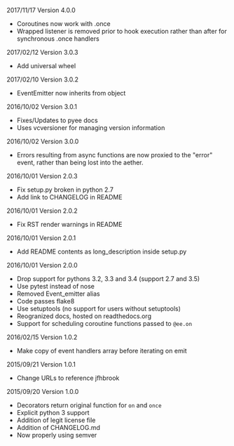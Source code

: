 2017/11/17 Version 4.0.0
  - Coroutines now work with .once
  - Wrapped listener is removed prior to hook execution rather than after for
    synchronous .once handlers

2017/02/12 Version 3.0.3
  - Add universal wheel

2017/02/10 Version 3.0.2
  - EventEmitter now inherits from object

2016/10/02 Version 3.0.1
  - Fixes/Updates to pyee docs
  - Uses vcversioner for managing version information

2016/10/02 Version 3.0.0
  - Errors resulting from async functions are now proxied to the "error"
    event, rather than being lost into the aether.

2016/10/01 Version 2.0.3
  - Fix setup.py broken in python 2.7
  - Add link to CHANGELOG in README

2016/10/01 Version 2.0.2
  - Fix RST render warnings in README

2016/10/01 Version 2.0.1
  - Add README contents as long\_description inside setup.py

2016/10/01 Version 2.0.0
  - Drop support for pythons 3.2, 3.3 and 3.4 (support 2.7 and 3.5)
  - Use pytest instead of nose
  - Removed Event\_emitter alias
  - Code passes flake8
  - Use setuptools (no support for users without setuptools)
  - Reogranized docs, hosted on readthedocs.org
  - Support for scheduling coroutine functions passed to `@ee.on`

2016/02/15 Version 1.0.2
  - Make copy of event handlers array before iterating on emit

2015/09/21 Version 1.0.1
  - Change URLs to reference jfhbrook

2015/09/20 Version 1.0.0
  - Decorators return original function for `on` and `once`
  - Explicit python 3 support
  - Addition of legit license file
  - Addition of CHANGELOG.md
  - Now properly using semver
